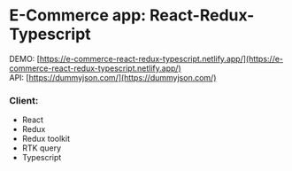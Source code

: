 # E-Commerce app: React-Redux-Typescript

DEMO: [https://e-commerce-react-redux-typescript.netlify.app/](https://e-commerce-react-redux-typescript.netlify.app/)  
API: [https://dummyjson.com/](https://dummyjson.com/)  

### Client: 
* React 
* Redux
* Redux toolkit 
* RTK query
* Typescript
